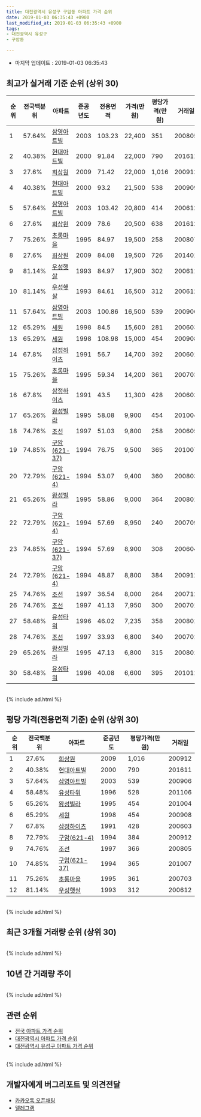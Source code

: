 ```yaml
---
title: 대전광역시 유성구 구암동 아파트 가격 순위
date: 2019-01-03 06:35:43 +0900
last_modified_at: 2019-01-03 06:35:43 +0900
tags:
- 대전광역시 유성구
- 구암동

---
```


* 마지막 업데이트 : 2019-01-03 06:35:43

## 최고가 실거래 기준 순위 (상위 30)


|순위|전국백분위|아파트|준공년도|전용면적|가격(만원)|평당가격(만원)|거래일|
|---|---|---|---|---|---|---|---|
|1|57.64%|[삼영아트빌](https://search.naver.com/search.naver?query=%EB%8C%80%EC%A0%84%EA%B4%91%EC%97%AD%EC%8B%9C+%EC%9C%A0%EC%84%B1%EA%B5%AC+%EA%B5%AC%EC%95%94%EB%8F%99+%EC%82%BC%EC%98%81%EC%95%84%ED%8A%B8%EB%B9%8C)|2003|103.23|22,400|351|200805|
|2|40.38%|[현대아트빌](https://search.naver.com/search.naver?query=%EB%8C%80%EC%A0%84%EA%B4%91%EC%97%AD%EC%8B%9C+%EC%9C%A0%EC%84%B1%EA%B5%AC+%EA%B5%AC%EC%95%94%EB%8F%99+%ED%98%84%EB%8C%80%EC%95%84%ED%8A%B8%EB%B9%8C)|2000|91.84|22,000|790|201611|
|3|27.6%|[희상원](https://search.naver.com/search.naver?query=%EB%8C%80%EC%A0%84%EA%B4%91%EC%97%AD%EC%8B%9C+%EC%9C%A0%EC%84%B1%EA%B5%AC+%EA%B5%AC%EC%95%94%EB%8F%99+%ED%9D%AC%EC%83%81%EC%9B%90)|2009|71.42|22,000|1,016|200912|
|4|40.38%|[현대아트빌](https://search.naver.com/search.naver?query=%EB%8C%80%EC%A0%84%EA%B4%91%EC%97%AD%EC%8B%9C+%EC%9C%A0%EC%84%B1%EA%B5%AC+%EA%B5%AC%EC%95%94%EB%8F%99+%ED%98%84%EB%8C%80%EC%95%84%ED%8A%B8%EB%B9%8C)|2000|93.2|21,500|538|200909|
|5|57.64%|[삼영아트빌](https://search.naver.com/search.naver?query=%EB%8C%80%EC%A0%84%EA%B4%91%EC%97%AD%EC%8B%9C+%EC%9C%A0%EC%84%B1%EA%B5%AC+%EA%B5%AC%EC%95%94%EB%8F%99+%EC%82%BC%EC%98%81%EC%95%84%ED%8A%B8%EB%B9%8C)|2003|103.42|20,800|414|200612|
|6|27.6%|[희상원](https://search.naver.com/search.naver?query=%EB%8C%80%EC%A0%84%EA%B4%91%EC%97%AD%EC%8B%9C+%EC%9C%A0%EC%84%B1%EA%B5%AC+%EA%B5%AC%EC%95%94%EB%8F%99+%ED%9D%AC%EC%83%81%EC%9B%90)|2009|78.6|20,500|638|201612|
|7|75.26%|[초롱마을](https://search.naver.com/search.naver?query=%EB%8C%80%EC%A0%84%EA%B4%91%EC%97%AD%EC%8B%9C+%EC%9C%A0%EC%84%B1%EA%B5%AC+%EA%B5%AC%EC%95%94%EB%8F%99+%EC%B4%88%EB%A1%B1%EB%A7%88%EC%9D%84)|1995|84.97|19,500|258|200807|
|8|27.6%|[희상원](https://search.naver.com/search.naver?query=%EB%8C%80%EC%A0%84%EA%B4%91%EC%97%AD%EC%8B%9C+%EC%9C%A0%EC%84%B1%EA%B5%AC+%EA%B5%AC%EC%95%94%EB%8F%99+%ED%9D%AC%EC%83%81%EC%9B%90)|2009|84.08|19,500|726|201401|
|9|81.14%|[우성햇살](https://search.naver.com/search.naver?query=%EB%8C%80%EC%A0%84%EA%B4%91%EC%97%AD%EC%8B%9C+%EC%9C%A0%EC%84%B1%EA%B5%AC+%EA%B5%AC%EC%95%94%EB%8F%99+%EC%9A%B0%EC%84%B1%ED%96%87%EC%82%B4)|1993|84.97|17,900|302|200611|
|10|81.14%|[우성햇살](https://search.naver.com/search.naver?query=%EB%8C%80%EC%A0%84%EA%B4%91%EC%97%AD%EC%8B%9C+%EC%9C%A0%EC%84%B1%EA%B5%AC+%EA%B5%AC%EC%95%94%EB%8F%99+%EC%9A%B0%EC%84%B1%ED%96%87%EC%82%B4)|1993|84.61|16,500|312|200612|
|11|57.64%|[삼영아트빌](https://search.naver.com/search.naver?query=%EB%8C%80%EC%A0%84%EA%B4%91%EC%97%AD%EC%8B%9C+%EC%9C%A0%EC%84%B1%EA%B5%AC+%EA%B5%AC%EC%95%94%EB%8F%99+%EC%82%BC%EC%98%81%EC%95%84%ED%8A%B8%EB%B9%8C)|2003|100.86|16,500|539|200906|
|12|65.29%|[세원](https://search.naver.com/search.naver?query=%EB%8C%80%EC%A0%84%EA%B4%91%EC%97%AD%EC%8B%9C+%EC%9C%A0%EC%84%B1%EA%B5%AC+%EA%B5%AC%EC%95%94%EB%8F%99+%EC%84%B8%EC%9B%90)|1998|84.5|15,600|281|200603|
|13|65.29%|[세원](https://search.naver.com/search.naver?query=%EB%8C%80%EC%A0%84%EA%B4%91%EC%97%AD%EC%8B%9C+%EC%9C%A0%EC%84%B1%EA%B5%AC+%EA%B5%AC%EC%95%94%EB%8F%99+%EC%84%B8%EC%9B%90)|1998|108.98|15,000|454|200908|
|14|67.8%|[삼정하이츠](https://search.naver.com/search.naver?query=%EB%8C%80%EC%A0%84%EA%B4%91%EC%97%AD%EC%8B%9C+%EC%9C%A0%EC%84%B1%EA%B5%AC+%EA%B5%AC%EC%95%94%EB%8F%99+%EC%82%BC%EC%A0%95%ED%95%98%EC%9D%B4%EC%B8%A0)|1991|56.7|14,700|392|200601|
|15|75.26%|[초롱마을](https://search.naver.com/search.naver?query=%EB%8C%80%EC%A0%84%EA%B4%91%EC%97%AD%EC%8B%9C+%EC%9C%A0%EC%84%B1%EA%B5%AC+%EA%B5%AC%EC%95%94%EB%8F%99+%EC%B4%88%EB%A1%B1%EB%A7%88%EC%9D%84)|1995|59.34|14,200|361|200703|
|16|67.8%|[삼정하이츠](https://search.naver.com/search.naver?query=%EB%8C%80%EC%A0%84%EA%B4%91%EC%97%AD%EC%8B%9C+%EC%9C%A0%EC%84%B1%EA%B5%AC+%EA%B5%AC%EC%95%94%EB%8F%99+%EC%82%BC%EC%A0%95%ED%95%98%EC%9D%B4%EC%B8%A0)|1991|43.5|11,300|428|200603|
|17|65.26%|[왕성빌라](https://search.naver.com/search.naver?query=%EB%8C%80%EC%A0%84%EA%B4%91%EC%97%AD%EC%8B%9C+%EC%9C%A0%EC%84%B1%EA%B5%AC+%EA%B5%AC%EC%95%94%EB%8F%99+%EC%99%95%EC%84%B1%EB%B9%8C%EB%9D%BC)|1995|58.08|9,900|454|201004|
|18|74.76%|[조선](https://search.naver.com/search.naver?query=%EB%8C%80%EC%A0%84%EA%B4%91%EC%97%AD%EC%8B%9C+%EC%9C%A0%EC%84%B1%EA%B5%AC+%EA%B5%AC%EC%95%94%EB%8F%99+%EC%A1%B0%EC%84%A0)|1997|51.03|9,800|258|200605|
|19|74.85%|[구암(621-37)](https://search.naver.com/search.naver?query=%EB%8C%80%EC%A0%84%EA%B4%91%EC%97%AD%EC%8B%9C+%EC%9C%A0%EC%84%B1%EA%B5%AC+%EA%B5%AC%EC%95%94%EB%8F%99+%EA%B5%AC%EC%95%94%28621-37%29)|1994|76.75|9,500|365|201007|
|20|72.79%|[구암(621-4)](https://search.naver.com/search.naver?query=%EB%8C%80%EC%A0%84%EA%B4%91%EC%97%AD%EC%8B%9C+%EC%9C%A0%EC%84%B1%EA%B5%AC+%EA%B5%AC%EC%95%94%EB%8F%99+%EA%B5%AC%EC%95%94%28621-4%29)|1994|53.07|9,400|360|200803|
|21|65.26%|[왕성빌라](https://search.naver.com/search.naver?query=%EB%8C%80%EC%A0%84%EA%B4%91%EC%97%AD%EC%8B%9C+%EC%9C%A0%EC%84%B1%EA%B5%AC+%EA%B5%AC%EC%95%94%EB%8F%99+%EC%99%95%EC%84%B1%EB%B9%8C%EB%9D%BC)|1995|58.86|9,000|364|200801|
|22|72.79%|[구암(621-4)](https://search.naver.com/search.naver?query=%EB%8C%80%EC%A0%84%EA%B4%91%EC%97%AD%EC%8B%9C+%EC%9C%A0%EC%84%B1%EA%B5%AC+%EA%B5%AC%EC%95%94%EB%8F%99+%EA%B5%AC%EC%95%94%28621-4%29)|1994|57.69|8,950|240|200709|
|23|74.85%|[구암(621-37)](https://search.naver.com/search.naver?query=%EB%8C%80%EC%A0%84%EA%B4%91%EC%97%AD%EC%8B%9C+%EC%9C%A0%EC%84%B1%EA%B5%AC+%EA%B5%AC%EC%95%94%EB%8F%99+%EA%B5%AC%EC%95%94%28621-37%29)|1994|57.69|8,900|308|200604|
|24|72.79%|[구암(621-4)](https://search.naver.com/search.naver?query=%EB%8C%80%EC%A0%84%EA%B4%91%EC%97%AD%EC%8B%9C+%EC%9C%A0%EC%84%B1%EA%B5%AC+%EA%B5%AC%EC%95%94%EB%8F%99+%EA%B5%AC%EC%95%94%28621-4%29)|1994|48.87|8,800|384|200912|
|25|74.76%|[조선](https://search.naver.com/search.naver?query=%EB%8C%80%EC%A0%84%EA%B4%91%EC%97%AD%EC%8B%9C+%EC%9C%A0%EC%84%B1%EA%B5%AC+%EA%B5%AC%EC%95%94%EB%8F%99+%EC%A1%B0%EC%84%A0)|1997|36.54|8,000|264|200712|
|26|74.76%|[조선](https://search.naver.com/search.naver?query=%EB%8C%80%EC%A0%84%EA%B4%91%EC%97%AD%EC%8B%9C+%EC%9C%A0%EC%84%B1%EA%B5%AC+%EA%B5%AC%EC%95%94%EB%8F%99+%EC%A1%B0%EC%84%A0)|1997|41.13|7,950|300|200701|
|27|58.48%|[유성타워](https://search.naver.com/search.naver?query=%EB%8C%80%EC%A0%84%EA%B4%91%EC%97%AD%EC%8B%9C+%EC%9C%A0%EC%84%B1%EA%B5%AC+%EA%B5%AC%EC%95%94%EB%8F%99+%EC%9C%A0%EC%84%B1%ED%83%80%EC%9B%8C)|1996|46.02|7,235|358|200801|
|28|74.76%|[조선](https://search.naver.com/search.naver?query=%EB%8C%80%EC%A0%84%EA%B4%91%EC%97%AD%EC%8B%9C+%EC%9C%A0%EC%84%B1%EA%B5%AC+%EA%B5%AC%EC%95%94%EB%8F%99+%EC%A1%B0%EC%84%A0)|1997|33.93|6,800|340|200701|
|29|65.26%|[왕성빌라](https://search.naver.com/search.naver?query=%EB%8C%80%EC%A0%84%EA%B4%91%EC%97%AD%EC%8B%9C+%EC%9C%A0%EC%84%B1%EA%B5%AC+%EA%B5%AC%EC%95%94%EB%8F%99+%EC%99%95%EC%84%B1%EB%B9%8C%EB%9D%BC)|1995|47.13|6,800|315|200801|
|30|58.48%|[유성타워](https://search.naver.com/search.naver?query=%EB%8C%80%EC%A0%84%EA%B4%91%EC%97%AD%EC%8B%9C+%EC%9C%A0%EC%84%B1%EA%B5%AC+%EA%B5%AC%EC%95%94%EB%8F%99+%EC%9C%A0%EC%84%B1%ED%83%80%EC%9B%8C)|1996|40.08|6,600|395|201011|


<br>
{% include ad.html %}
<br>

## 평당 가격(전용면적 기준) 순위 (상위 30)


|순위|전국백분위|아파트|준공년도|평당가격(만원)|거래일|
|---|---|---|---|---|---|
|1|27.6%|[희상원](https://search.naver.com/search.naver?query=%EB%8C%80%EC%A0%84%EA%B4%91%EC%97%AD%EC%8B%9C+%EC%9C%A0%EC%84%B1%EA%B5%AC+%EA%B5%AC%EC%95%94%EB%8F%99+%ED%9D%AC%EC%83%81%EC%9B%90)|2009|1,016|200912|
|2|40.38%|[현대아트빌](https://search.naver.com/search.naver?query=%EB%8C%80%EC%A0%84%EA%B4%91%EC%97%AD%EC%8B%9C+%EC%9C%A0%EC%84%B1%EA%B5%AC+%EA%B5%AC%EC%95%94%EB%8F%99+%ED%98%84%EB%8C%80%EC%95%84%ED%8A%B8%EB%B9%8C)|2000|790|201611|
|3|57.64%|[삼영아트빌](https://search.naver.com/search.naver?query=%EB%8C%80%EC%A0%84%EA%B4%91%EC%97%AD%EC%8B%9C+%EC%9C%A0%EC%84%B1%EA%B5%AC+%EA%B5%AC%EC%95%94%EB%8F%99+%EC%82%BC%EC%98%81%EC%95%84%ED%8A%B8%EB%B9%8C)|2003|539|200906|
|4|58.48%|[유성타워](https://search.naver.com/search.naver?query=%EB%8C%80%EC%A0%84%EA%B4%91%EC%97%AD%EC%8B%9C+%EC%9C%A0%EC%84%B1%EA%B5%AC+%EA%B5%AC%EC%95%94%EB%8F%99+%EC%9C%A0%EC%84%B1%ED%83%80%EC%9B%8C)|1996|528|201106|
|5|65.26%|[왕성빌라](https://search.naver.com/search.naver?query=%EB%8C%80%EC%A0%84%EA%B4%91%EC%97%AD%EC%8B%9C+%EC%9C%A0%EC%84%B1%EA%B5%AC+%EA%B5%AC%EC%95%94%EB%8F%99+%EC%99%95%EC%84%B1%EB%B9%8C%EB%9D%BC)|1995|454|201004|
|6|65.29%|[세원](https://search.naver.com/search.naver?query=%EB%8C%80%EC%A0%84%EA%B4%91%EC%97%AD%EC%8B%9C+%EC%9C%A0%EC%84%B1%EA%B5%AC+%EA%B5%AC%EC%95%94%EB%8F%99+%EC%84%B8%EC%9B%90)|1998|454|200908|
|7|67.8%|[삼정하이츠](https://search.naver.com/search.naver?query=%EB%8C%80%EC%A0%84%EA%B4%91%EC%97%AD%EC%8B%9C+%EC%9C%A0%EC%84%B1%EA%B5%AC+%EA%B5%AC%EC%95%94%EB%8F%99+%EC%82%BC%EC%A0%95%ED%95%98%EC%9D%B4%EC%B8%A0)|1991|428|200603|
|8|72.79%|[구암(621-4)](https://search.naver.com/search.naver?query=%EB%8C%80%EC%A0%84%EA%B4%91%EC%97%AD%EC%8B%9C+%EC%9C%A0%EC%84%B1%EA%B5%AC+%EA%B5%AC%EC%95%94%EB%8F%99+%EA%B5%AC%EC%95%94%28621-4%29)|1994|384|200912|
|9|74.76%|[조선](https://search.naver.com/search.naver?query=%EB%8C%80%EC%A0%84%EA%B4%91%EC%97%AD%EC%8B%9C+%EC%9C%A0%EC%84%B1%EA%B5%AC+%EA%B5%AC%EC%95%94%EB%8F%99+%EC%A1%B0%EC%84%A0)|1997|366|200805|
|10|74.85%|[구암(621-37)](https://search.naver.com/search.naver?query=%EB%8C%80%EC%A0%84%EA%B4%91%EC%97%AD%EC%8B%9C+%EC%9C%A0%EC%84%B1%EA%B5%AC+%EA%B5%AC%EC%95%94%EB%8F%99+%EA%B5%AC%EC%95%94%28621-37%29)|1994|365|201007|
|11|75.26%|[초롱마을](https://search.naver.com/search.naver?query=%EB%8C%80%EC%A0%84%EA%B4%91%EC%97%AD%EC%8B%9C+%EC%9C%A0%EC%84%B1%EA%B5%AC+%EA%B5%AC%EC%95%94%EB%8F%99+%EC%B4%88%EB%A1%B1%EB%A7%88%EC%9D%84)|1995|361|200703|
|12|81.14%|[우성햇살](https://search.naver.com/search.naver?query=%EB%8C%80%EC%A0%84%EA%B4%91%EC%97%AD%EC%8B%9C+%EC%9C%A0%EC%84%B1%EA%B5%AC+%EA%B5%AC%EC%95%94%EB%8F%99+%EC%9A%B0%EC%84%B1%ED%96%87%EC%82%B4)|1993|312|200612|


<br>
{% include ad.html %}
<br>

## 최근 3개월 거래량 순위 (상위 30)


<div style="width:100%;">
    <canvas id="deal_count_ranking" height="250"></canvas>
</div>


<script>
new Chart(document.getElementById("deal_count_ranking"), {
    type: 'horizontalBar',
    data: {
        labels: ['조선', '초롱마을'],
        datasets: [{
            label: '실거래 수',
            data: [1, 1],
            borderColor: "rgba(255, 0, 128, 1)",
            backgroundColor: "rgba(255, 0, 128, 0.5)",
            fill: false,
        }]
    },
    options: {
        responsive: true,
        title: {
            display: true,
            text: '최근 3개월 거래량 순위'
        },
        tooltips: {
            mode: 'index',
            intersect: false,
            callbacks: {
                title: function(tooltipItems, data) {
                    return "실거래 수:";
                },
                label: function(tooltipItem, data) {
                    return data.labels[tooltipItem.index] + ": " + tooltipItem.xLabel;
                }
            }
        },
        hover: {
            mode: 'nearest',
            intersect: true
        },
        scales: {
            xAxes: [{
                display: true,
                scaleLabel: {
                    display: true,
                    labelString: '실거래 수'
                },
                ticks: {
                    suggestedMin: 0,
                }
            }],
            yAxes: [{
                display: true,
                ticks: {
                    autoSkip: false,
                    callback: function(value, index, values) {
                        if (value.length > 15)
                            return value.substr(0, 13) + "...";
                        else
                            return value;
                    }
                },
                scaleLabel: {
                    display: false,
                }
            }]
        }
    }
});

</script>


<br>
{% include ad.html %}
<br>

## 10년 간 거래량 추이


<div style="width:100%;">
    <canvas id="deal_progress" height="250"></canvas>
</div>

<script>
new Chart(document.getElementById("deal_progress"), {
    type: 'line',
    data: {
        labels: ['200901','200902','200903','200904','200905','200906','200907','200908','200909','200910','200911','200912','201001','201002','201003','201004','201005','201006','201007','201008','201009','201010','201011','201012','201101','201102','201103','201104','201105','201106','201107','201108','201109','201110','201111','201112','201201','201202','201203','201204','201205','201206','201207','201208','201209','201210','201211','201212','201301','201302','201303','201304','201305','201306','201307','201308','201309','201310','201311','201312','201401','201402','201403','201404','201405','201406','201407','201408','201409','201410','201411','201412','201501','201502','201503','201504','201505','201506','201507','201508','201509','201510','201511','201512','201601','201602','201603','201604','201605','201606','201607','201608','201609','201610','201611','201612','201701','201702','201703','201704','201705','201706','201707','201708','201709','201710','201711','201712','201801','201802','201803','201804','201805','201806','201807','201808','201809','201810','201811','201812','201901'],
        datasets: [{
            label: '실거래 수',
            pointRadius: 1,
            data: [6, 2, 4, 2, 2, 4, 5, 7, 9, 11, 5, 8, 9, 6, 7, 7, 1, 3, 7, 6, 2, 5, 11, 5, 6, 3, 6, 4, 4, 9, 5, 2, 3, 7, 5, 5, 3, 5, 4, 5, 3, 2, 2, 4, 2, 3, 4, 3, 1, 4, 3, 3, 4, 7, 3, 4, 6, 4, 2, 7, 5, 2, 3, 7, 3, 4, 1, 2, 5, 3, 9, 5, 4, 1, 5, 3, 1, 6, 2, 0, 7, 3, 4, 5, 6, 1, 5, 1, 3, 2, 5, 2, 3, 8, 4, 5, 2, 5, 1, 4, 2, 3, 3, 2, 1, 1, 3, 1, 2, 1, 4, 2, 4, 2, 1, 1, 3, 4, 2, 0, 0],
            borderColor: "rgba(255, 201, 14, 1)",
            backgroundColor: "rgba(255, 201, 14, 0.5)",
            fill: true,
        }]
    },
    options: {
        responsive: true,
        title: {
            display: true,
            text: '10년간 거래량 추이'
        },
        tooltips: {
            mode: 'index',
            intersect: false,
        },
        hover: {
            mode: 'nearest',
            intersect: true
        },
        scales: {
            xAxes: [{
                display: true,
                scaleLabel: {
                    display: true,
                    labelString: '년/월'
                }
            }],
            yAxes: [{
                display: true,
                ticks: {
                    suggestedMin: 0,
                },
                scaleLabel: {
                    display: true,
                    labelString: '실거래 수'
                }
            }]
        }
    }
});

</script>


<br>
{% include ad.html %}
<br>

## 관련 순위

- [전국 아파트 가격 순위](https://inasie.github.io/apt-ranking/전국)
- [대전광역시 아파트 가격 순위](https://inasie.github.io/apt-ranking/대전광역시)
- [대전광역시 유성구 아파트 가격 순위](https://inasie.github.io/apt-ranking/대전광역시-유성구)


<br>
{% include ad.html %}
<br>

## 개발자에게 버그리포트 및 의견전달

- [카카오톡 오픈채팅](https://open.kakao.com/o/gLJUAP4)
- [텔레그램](https://t.me/inasie)

